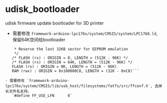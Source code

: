 # udisk_bootloader
udisk firmware update bootloader for 3D printer


- 需要修改 `framework-arduino-lpc176x/system/CMSIS/system/LPC1768.ld`, 保留64K空间给bootloader

```/* Reserve first 64K (16 sectors * 4KB) for bootloader
    * Reserve the last 32KB sector for EEPROM emulation
    */
   /* FLASH (rx) : ORIGIN = 0, LENGTH = (512K - 96K) */
   /* FLASH (rx) : ORIGIN = 64K, LENGTH = (512K - 96K) */
   FLASH (rx) : ORIGIN = 0K, LENGTH = (512K - 96K)
   RAM (rwx) : ORIGIN = 0x100000C8, LENGTH = (32K - 0xC8)```
     
- 需要修改 `framework-arduino-lpc176x/system/CMSIS/lib/usb_host/filesystems/fatfs/src/ffconf.h`, 去掉长文件名支持。
   `#define FF_USE_LFN		0`

